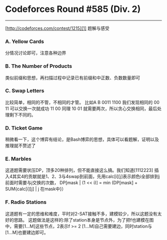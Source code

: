 # Codeforces Round #585 (Div. 2)

------
[http://codeforces.com/contest/1215][1]
题解与感受

### A. Yellow Cards
分情况讨论即可，注意各种边界

### B. The Number of Products
类似前缀和思想，再扫描过程中记录已有前缀和中正数、负数数量即可

### C. Swap Letters
比较简单，相同的不管，不相同的才管。
比如A B
0011
1100
我们发现相同的
00
11
可以交换一次就成功
11
00
同理
10
01
就需要两次，所以贪心交换相同，最后处理剩下不同的。

### D. Ticket Game
稍微看一下，这个博弈有结论，是Bash博弈的思想，具体可以看题解，证明以及推理就不赘述了

### E. Marbles
这道题需要状压DP，顶多20种排列，但不能直接这么搞。我们知道[1112223] 插入4其实4的贡献就是1、2、3与4swap到前面，先用calc[i][j]表示颜色i全部排到j前面时需要与j交换的次数，
DP[mask | (1 << i)] = min (DP[mask] + SUM{calc[i][j] | j 在mask中}）

### F. Radio Stations
这道题有一定的思维和难度，平时对2-SAT接触不多，建模较少，所以这题没有太好的思路。
这题做法是这样的:除了station本身是节点外，为了把f也建模在图中，需要[1...M]这些节点，2表示f >= 2
[1...M]自己需要建边，同时station与[1...M]也要建边即可。


  [1]: http://codeforces.com/contest/1215

